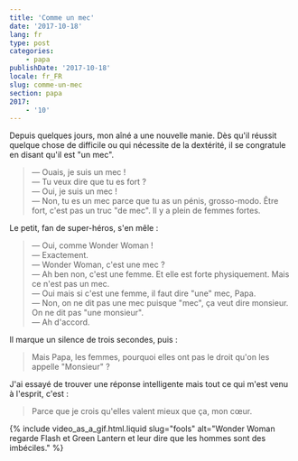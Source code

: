 ```yaml
---
title: 'Comme un mec'
date: '2017-10-18'
lang: fr
type: post
categories:
    - papa
publishDate: '2017-10-18'
locale: fr_FR
slug: comme-un-mec
section: papa
2017:
    - '10'
---
```


Depuis quelques jours, mon aîné a une nouvelle manie. Dès qu'il réussit quelque chose de difficile ou qui nécessite de la dextérité, il se congratule en disant qu'il est "un mec".

<!--more-->

> — Ouais, je suis un mec !  
> — Tu veux dire que tu es fort ?  
> — Oui, je suis un mec !  
> — Non, tu es un mec parce que tu as un pénis, grosso-modo. Être fort, c'est pas un truc "de mec". Il y a plein de femmes fortes.  

Le petit, fan de super-héros, s'en mêle :

> — Oui, comme Wonder Woman !  
> — Exactement.  
> — Wonder Woman, c'est une mec ?  
> — Ah ben non, c'est une femme. Et elle est forte physiquement. Mais ce n'est pas un mec.  
> — Oui mais si c'est une femme, il faut dire "une" mec, Papa.  
> — Non, on ne dit pas une mec puisque "mec", ça veut dire monsieur. On ne dit pas "une monsieur".  
> — Ah d'accord.

Il marque un silence de trois secondes, puis :

> Mais Papa, les femmes, pourquoi elles ont pas le droit qu'on les appelle "Monsieur" ?

J'ai essayé de trouver une réponse intelligente mais tout ce qui m'est venu à l'esprit, c'est :

> Parce que je crois qu'elles valent mieux que ça, mon cœur.


{% include video_as_a_gif.html.liquid
    slug="fools"
    alt="Wonder Woman regarde Flash et Green Lantern et leur dire que les hommes sont des imbéciles."
%}
